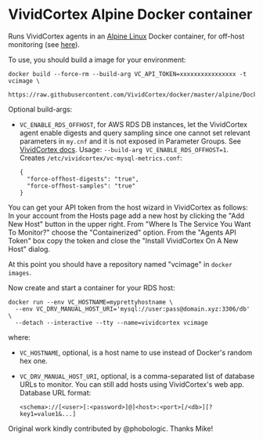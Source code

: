 # VividCortex Alpine Docker container

Runs VividCortex agents in an [Alpine Linux](https://www.alpinelinux.org/) Docker container, for off-host monitoring (see
[here](https://docs.vividcortex.com/getting-started/installing/#off-host-monitoring)).

To use, you should build a image for your environment:

	docker build --force-rm --build-arg VC_API_TOKEN=xxxxxxxxxxxxxxxx -t vcimage \
	  https://raw.githubusercontent.com/VividCortex/docker/master/alpine/Dockerfile

Optional build-args:

* `VC_ENABLE_RDS_OFFHOST`, for AWS RDS DB instances, let the VividCortex agent
enable digests and query sampling since one cannot set relevant parameters in
`my.cnf` and it is not exposed in Parameter Groups. See [VividCortex docs][1].
Usage: `--build-arg VC_ENABLE_RDS_OFFHOST=1`. Creates
`/etc/vividcortex/vc-mysql-metrics.conf`:

      {
        "force-offhost-digests": "true",
        "force-offhost-samples": "true"
      }


You can get your API token from the host wizard in VividCortex as follows:
In your account from the Hosts page add a new host by clicking the "Add New
Host" button in the upper right. From "Where Is The Service You Want To
Monitor?" choose the "Containerized" option. From the "Agents API Token" box
copy the token and close the "Install VividCortex On A New Host" dialog.

At this point you should have a repository named "vcimage" in `docker images`.

Now create and start a container for your RDS host:

	docker run --env VC_HOSTNAME=myprettyhostname \
	  --env VC_DRV_MANUAL_HOST_URI='mysql://user:pass@domain.xyz:3306/db' \
	  --detach --interactive --tty --name=vividcortex vcimage

where:
* `VC_HOSTNAME`, optional, is a host name to use instead of Docker's random hex one.
* `VC_DRV_MANUAL_HOST_URI`, optional, is a comma-separated list of database URLs to monitor. You can still add hosts using VividCortex's web app. Database URL format:

	```
	<schema>://[<user>[:<password>]@]<host>:<port>[/<db>][?key1=value1&...]
	```

Original work kindly contributed by @phobologic. Thanks Mike!


[1]: https://docs.vividcortex.com/getting-started/off-host-installation/#enabling-performance-schema-on-mysql

